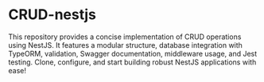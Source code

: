 # CRUD-nestjs
This repository provides a concise implementation of CRUD operations using NestJS. It features a modular structure, database integration with TypeORM, validation, Swagger documentation, middleware usage, and Jest testing. Clone, configure, and start building robust NestJS applications with ease!
